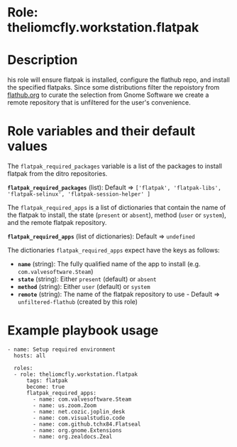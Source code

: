 # Role: theliomcfly.workstation.flatpak

# Description

his role will ensure flatpak is installed, configure the flathub repo, and install the specified flatpaks. Since some distributions filter the repoistory from [flathub.org](https://flathub.org/home) to curate the selection from Gnome Software we create a remote repository that is unfiltered for the user's convenience.

# Role variables and their default values

The ```flatpak_required_packages``` variable is a list of the packages to install flatpak from the ditro repositories.

**```flatpak_required_packages```** (list): Default => ```['flatpak', 'flatpak-libs', 'flatpak-selinux', 'flatpak-session-helper' ]```

The ```flatpak_required_apps``` is a list of dictionaries that contain the name of the flatpak to install, the state (```present``` or ```absent```), method (```user``` or ```system```), and the remote flatpak repository.

**```flatpak_required_apps```** (list of dictionaries): Default => ```undefined```

The dictionaries ```flatpak_required_apps``` expect have the keys as follows:
- **```name```** (string): The fully qualified name of the app to install (e.g. ```com.valvesoftware.Steam```)
- **```state```** (string): Either ```present``` (default) or ```absent```
- **```method```** (string): Either ```user``` (default) or ```system```
- **```remote```** (string): The name of the flatpak repository to use - Default => ```unfiltered-flathub``` (created by this role)

# Example playbook usage
```
- name: Setup required environment
  hosts: all
    
  roles:
  - role: theliomcfly.workstation.flatpak
      tags: flatpak
      become: true
      flatpak_required_apps:
        - name: com.valvesoftware.Steam
        - name: us.zoom.Zoom
        - name: net.cozic.joplin_desk
        - name: com.visualstudio.code
        - name: com.github.tchx84.Flatseal
        - name: org.gnome.Extensions
        - name: org.zealdocs.Zeal
```